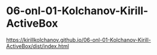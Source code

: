 # 06-onl-01-Kolchanov-Kirill-ActiveBox
https://kirillkolchanov.github.io/06-onl-01-Kolchanov-Kirill-ActiveBox/dist/index.html
